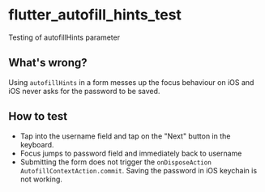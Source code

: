 # flutter_autofill_hints_test

Testing of autofillHints parameter

## What's wrong?

Using `autofillHints` in a form messes up the focus behaviour on iOS
and iOS never asks for the password to be saved.

## How to test

- Tap into the username field and tap on the "Next" button in the keyboard.
- Focus jumps to password field and immediately back to username
- Submitting the form does not trigger the `onDisposeAction` `AutofillContextAction.commit`. Saving the password in iOS keychain is not working.